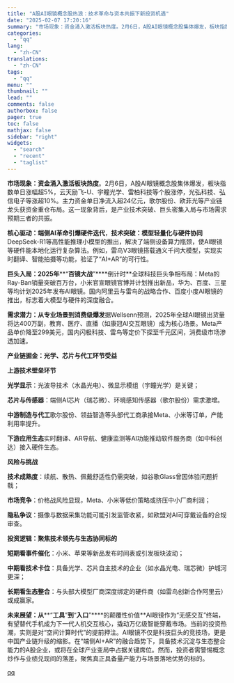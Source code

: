 ```yaml
---
title: "A股AI眼镜概念股热浪：技术革命与资本共振下新投资机遇"
date: "2025-02-07 17:20:16"
summary: "市场现象：资金涌入激活板块热度。2月6日，A股AI眼镜概念股集体爆发，板块指数单日涨幅超5%，云天励..."
categories:
  - "qq"
lang:
  - "zh-CN"
translations:
  - "zh-CN"
tags:
  - "qq"
menu: ""
thumbnail: ""
lead: ""
comments: false
authorbox: false
pager: true
toc: false
mathjax: false
sidebar: "right"
widgets:
  - "search"
  - "recent"
  - "taglist"
---
```


**市场现象：资金涌入激活板块热度**。2月6日，A股AI眼镜概念股集体爆发，板块指数单日涨幅超5%，云天励飞-U、宇瞳光学、雷柏科技等个股涨停，光弘科技、弘信电子等涨超10%。主力资金单日净流入超24亿元，歌尔股份、欧菲光等产业链龙头获资金重仓布局。这一现象背后，是产业技术突破、巨头密集入局与市场需求预期三者的共振。

**核心驱动：端侧****AI****革命引爆硬件迭代**，**技术突破：模型轻量化与硬件协同**DeepSeek-R1等高性能推理小模型的推出，解决了端侧设备算力瓶颈，使AI眼镜等硬件能本地化运行复杂算法。例如，雷鸟V3眼镜搭载通义千问大模型，实现实时翻译、智能拍摄等功能，验证了“AI+AR”的可行性。

**巨头入局：****2025****年****“****百镜大战****”****倒计时**全球科技巨头争相布局：Meta的Ray-Ban销量突破百万台，小米官宣眼镜官博并计划推出新品，华为、百度、三星等均计划2025年发布AI眼镜。国内阿里云与雷鸟的战略合作、百度小度AI眼镜的推出，标志着大模型与硬件的深度融合。

**需求潜力：从专业场景到消费级爆发**据Wellsenn预测，2025年全球AI眼镜出货量将达400万副，教育、医疗、直播（如康冠AI交互眼镜）成为核心场景。Meta产品单价降至299美元，国内闪极科技、雷鸟等定价下探至千元区间，消费级市场渗透加速。

**产业链掘金：光学、芯片与代工环节受益**

**上游技术壁垒环节**

**光学显示**：光波导技术（水晶光电）、微显示模组（宇瞳光学）是关键；

**芯片与传感器**：端侧AI芯片（瑞芯微）、环境感知传感器（歌尔股份）需求激增。

**中游制造与代工**歌尔股份、领益智造等头部代工商承接Meta、小米等订单，产能利用率提升。

**下游应用生态**实时翻译、AR导航、健康监测等AI功能推动软件服务商（如中科创达）接入硬件生态。

**风险与挑战**

**技术成熟度**：续航、散热、佩戴舒适性仍需突破，如谷歌Glass曾因体验问题折戟；

**市场竞争**：价格战风险显现，Meta、小米等低价策略或挤压中小厂商利润；

**隐私争议**：摄像与数据采集功能可能引发监管收紧，如欧盟对AI可穿戴设备的合规审查。

**投资逻辑：聚焦技术领先与生态协同标的**

**短期看事件催化**：小米、苹果等新品发布时间表或引发板块波动；

**中期看技术卡位**：具备光学、芯片自主技术的企业（如水晶光电、瑞芯微）护城河更深；

**长期看生态整合**：与头部大模型厂商深度绑定的硬件商（如雷鸟创新合作阿里云）或成赢家。

**未来展望：从****“****工具****”****到****“****入口****”****的颠覆性价值**AI眼镜作为“无感交互”终端，有望替代手机成为下一代人机交互核心，撬动万亿级智能穿戴市场。当前的投资热潮，实则是对“空间计算时代”的提前押注。AI眼镜不仅是科技巨头的竞技场，更是中国产业链升级的缩影。在“端侧AI+AR”的融合趋势下，具备技术沉淀与生态整合能力的A股企业，或将在全球产业变局中占据关键席位。然而，投资者需警惕概念炒作与业绩兑现间的落差，聚焦真正具备量产能力与场景落地优势的标的。

[qq](https://new.qq.com/rain/a/20250207A06PEU00)

